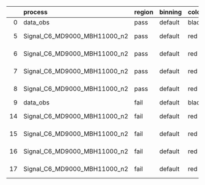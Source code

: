 |    | process                      | region   | binning   | color   | process_type   |   scale | variation   | source_filename                                                       | source_histname    | alias                        | title     |   combine_idx |     lnN |   shapes | syst_type   | direction   | variation_alias   |
|---:|:-----------------------------|:---------|:----------|:--------|:---------------|--------:|:------------|:----------------------------------------------------------------------|:-------------------|:-----------------------------|:----------|--------------:|--------:|---------:|:------------|:------------|:------------------|
|  0 | data_obs                     | pass     | default   | black   | DATA           |       1 | nominal     | ./histograms_for_2DAlphabet_v18//BH_Data.root                         | hpass              | Data                         | Data      |           nan | nan     |      nan | nan         | nan         | nan               |
|  5 | Signal_C6_MD9000_MBH11000_n2 | pass     | default   | red     | SIGNAL         |       1 | lumi        | ./histograms_for_2DAlphabet_v18//BH_Signal_C6_MD9000_MBH11000_n2.root | hpass              | Signal_C6_MD9000_MBH11000_n2 | BH signal |           nan |   1.016 |      nan | lnN         | nan         | nan               |
|  6 | Signal_C6_MD9000_MBH11000_n2 | pass     | default   | red     | SIGNAL         |       1 | SVM         | ./histograms_for_2DAlphabet_v18//BH_Signal_C6_MD9000_MBH11000_n2.root | hpass_SVMsyst_up   | Signal_C6_MD9000_MBH11000_n2 | BH signal |           nan | nan     |        1 | shapes      | Up          | SVMsyst           |
|  7 | Signal_C6_MD9000_MBH11000_n2 | pass     | default   | red     | SIGNAL         |       1 | SVM         | ./histograms_for_2DAlphabet_v18//BH_Signal_C6_MD9000_MBH11000_n2.root | hpass_SVMsyst_down | Signal_C6_MD9000_MBH11000_n2 | BH signal |           nan | nan     |        1 | shapes      | Down        | SVMsyst           |
|  8 | Signal_C6_MD9000_MBH11000_n2 | pass     | default   | red     | SIGNAL         |       1 | nominal     | ./histograms_for_2DAlphabet_v18//BH_Signal_C6_MD9000_MBH11000_n2.root | hpass              | Signal_C6_MD9000_MBH11000_n2 | BH signal |           nan | nan     |      nan | nan         | nan         | nan               |
|  9 | data_obs                     | fail     | default   | black   | DATA           |       1 | nominal     | ./histograms_for_2DAlphabet_v18//BH_Data.root                         | hfail              | Data                         | Data      |           nan | nan     |      nan | nan         | nan         | nan               |
| 14 | Signal_C6_MD9000_MBH11000_n2 | fail     | default   | red     | SIGNAL         |       1 | lumi        | ./histograms_for_2DAlphabet_v18//BH_Signal_C6_MD9000_MBH11000_n2.root | hfail              | Signal_C6_MD9000_MBH11000_n2 | BH signal |           nan |   1.016 |      nan | lnN         | nan         | nan               |
| 15 | Signal_C6_MD9000_MBH11000_n2 | fail     | default   | red     | SIGNAL         |       1 | SVM         | ./histograms_for_2DAlphabet_v18//BH_Signal_C6_MD9000_MBH11000_n2.root | hfail_SVMsyst_up   | Signal_C6_MD9000_MBH11000_n2 | BH signal |           nan | nan     |        1 | shapes      | Up          | SVMsyst           |
| 16 | Signal_C6_MD9000_MBH11000_n2 | fail     | default   | red     | SIGNAL         |       1 | SVM         | ./histograms_for_2DAlphabet_v18//BH_Signal_C6_MD9000_MBH11000_n2.root | hfail_SVMsyst_down | Signal_C6_MD9000_MBH11000_n2 | BH signal |           nan | nan     |        1 | shapes      | Down        | SVMsyst           |
| 17 | Signal_C6_MD9000_MBH11000_n2 | fail     | default   | red     | SIGNAL         |       1 | nominal     | ./histograms_for_2DAlphabet_v18//BH_Signal_C6_MD9000_MBH11000_n2.root | hfail              | Signal_C6_MD9000_MBH11000_n2 | BH signal |           nan | nan     |      nan | nan         | nan         | nan               |